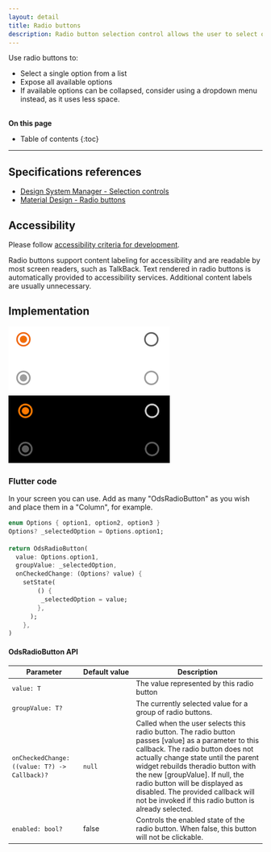 ```yaml
---
layout: detail
title: Radio buttons
description: Radio button selection control allows the user to select options.
---
```


Use radio buttons to:

* Select a single option from a list
* Expose all available options
* If available options can be collapsed, consider using a dropdown menu
  instead, as it uses less space.

<br>**On this page**

* Table of contents
{:toc}

---

## Specifications references

- [Design System Manager - Selection controls](https://system.design.orange.com/0c1af118d/p/91bf00-radio-buttons/b/347e8d)
- [Material Design - Radio buttons](https://material.io/components/radio-buttons/)

## Accessibility

Please follow [accessibility criteria for development](https://a11y-guidelines.orange.com/en/mobile/android/development/).

Radio buttons support content labeling for accessibility and are readable by
most screen readers, such as TalkBack. Text rendered in radio buttons is
automatically provided to accessibility services. Additional content labels are
usually unnecessary.

## Implementation

![RadioButton](images/radio_button_light.png) ![RadioButton dark](images/radio_button_dark.png)

### Flutter code

In your screen you can use.
Add as many "OdsRadioButton" as you wish and place them in a "Column", for example.

```dart
enum Options { option1, option2, option3 }
Options? _selectedOption = Options.option1;

return OdsRadioButton(
  value: Options.option1,
  groupValue: _selectedOption,
  onCheckedChange: (Options? value) {
    setState(
        () {
         _selectedOption = value;
        },
      );
    },
)
```

#### OdsRadioButton API

Parameter | Default&nbsp;value | Description
-- | -- | --
`value: T` | | The value represented by this radio button
`groupValue: T? ` | | The currently selected value for a group of radio buttons.
`onCheckedChange: ((value: T?) -> Callback)?` | `null` | Called when the user selects this radio button. The radio button passes [value] as a parameter to this callback. The radio button does not actually change state until the parent widget rebuilds theradio button with the new [groupValue]. If null, the radio button will be displayed as disabled. The provided callback will not be invoked if this radio button is already selected.
`enabled: bool? ` | false | Controls the enabled state of the radio button. When false, this button will not be clickable.
